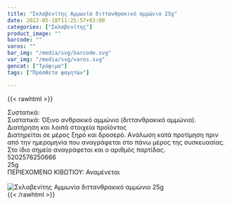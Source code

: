 ```yaml
---
title: "Σκλαβενίτης Αμμωνία διττανθρακικό αμμώνιο 25g"
date: 2022-05-18T11:25:57+03:00
categories: ["Σκλαβενίτης"]
product_image: ""
barcode: ""
varos: ""
bar_img: "/media/svg/barcode.svg"
var_img: "/media/svg/varos.svg"
gencat: ["Τρόφιμα"]
tags: ["Πρόσθετα φαγητών"]

---
```

{{< rawhtml >}}

<div class="sload446"><div class="product"><div id="sistatika">Συστατικά:</div><div class="alltext">Συστατικά: Όξινο ανθρακικό αμμώνιο (διττανθρακικό αμμώνιο).</div><div id="loipa">Διατήρηση και λοιπά στοιχεία προϊόντος</div><div class="alltext">Διατηρείται σε μέρος ξηρό και δροσερό. Aνάλωση κατά προτίμηση πριν από την ημερομηνία που αναγράφεται στο πάνω μέρος της συσκευασίας. Στο ίδιο σημείο αναγράφεται και ο αριθμός παρτίδας.</div><div id="barcode"><div id="barimage1"></div><span id="bartext">5202576250666</span></div><div id="varos"><div id="varosimage1"></div><span id="varostext">25g</span></div><div id="kivotio">ΠΕΡΙΕΧΟΜΕΝΟ ΚΙΒΩΤΙΟΥ: Αναμένεται</div><br><div class="pimg"><img alt="Σκλαβενίτης Αμμωνία διττανθρακικό αμμώνιο 25g" title="Σκλαβενίτης Αμμωνία διττανθρακικό αμμώνιο 25g" src="/media/images/sklavenitis-ammwnia-dittanthrakiko-ammwnio-25g.jpg"></div></div></div>
{{< /rawhtml >}}


